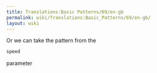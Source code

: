 ```yaml
---
title: Translations:Basic Patterns/69/en-gb
permalink: wiki/Translations:Basic_Patterns/69/en-gb/
layout: wiki
---
```


Or we can take the pattern from the

``` Haskell
speed
```

parameter
